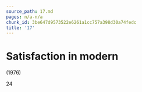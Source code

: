 ```yaml
---
source_path: 17.md
pages: n/a-n/a
chunk_id: 3be647d9573522e6261a1cc757a398d30a74fedc
title: '17'
---
```

# Satisfaction in modern

(1976)

24
